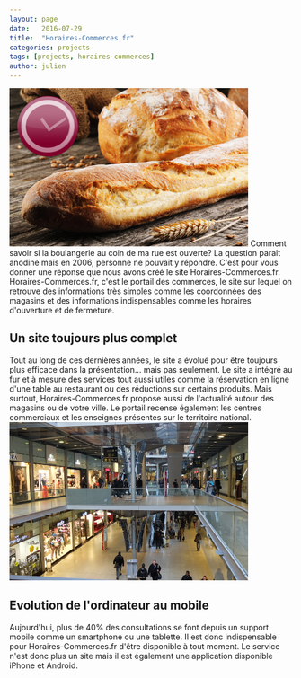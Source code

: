 ```yaml
---
layout: page
date:   2016-07-29
title:  "Horaires-Commerces.fr"
categories: projects
tags: [projects, horaires-commerces]
author: julien
---
```


<img class="img-thumbnail rounded mr-3 float-left" src="/assets/img/box-tlh.jpg" alt="Centre commercial">
Comment savoir si la boulangerie au coin de ma rue est ouverte? La question parait anodine mais en 2006, personne ne pouvait y répondre. C'est pour vous donner une réponse que nous avons créé le site Horaires-Commerces.fr.
Horaires-Commerces.fr, c'est le portail des commerces, le site sur lequel on retrouve des informations très simples comme les coordonnées des magasins et des informations indispensables comme les horaires d'ouverture et de fermeture.

## Un site toujours plus complet
Tout au long de ces dernières années, le site a évolué pour être toujours plus efficace dans la présentation... mais pas seulement. Le site a intégré au fur et à mesure des services tout aussi utiles comme la réservation en ligne d'une table au restaurant ou des réductions sur certains produits.
Mais surtout, Horaires-Commerces.fr propose aussi de l'actualité autour des magasins ou de votre ville. Le portail recense également les centres commerciaux et les enseignes présentes sur le territoire national.
<img class="img-thumbnail rounded ml-3 float-right" src="/assets/img/centre-commercial.jpg" alt="Centre commercial">

## Evolution de l'ordinateur au mobile
Aujourd'hui, plus de 40% des consultations se font depuis un support mobile comme un smartphone ou une tablette. Il est donc indispensable pour Horaires-Commerces.fr d'être disponible à tout moment. Le service n'est donc plus un site mais il est également une application disponible iPhone et Android.
